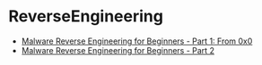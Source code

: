 # ReverseEngineering

- [Malware Reverse Engineering for Beginners - Part 1: From 0x0](https://intezer.com/blog/malware-analysis/malware-reverse-engineering-beginners/)
- [Malware Reverse Engineering for Beginners - Part 2](https://intezer.com/blog/incident-response/malware-reverse-engineering-for-beginners-part-2/)
